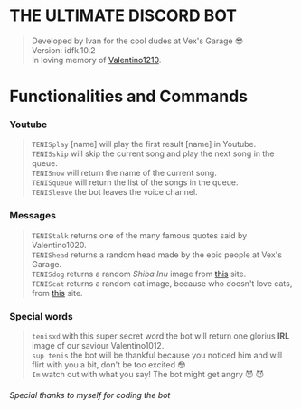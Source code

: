 #                THE ULTIMATE DISCORD BOT

> Developed by Ivan for the cool dudes at Vex's Garage 😎          
> Version: idfk.10.2             
> In loving memory of [Valentino1210](https://image.prntscr.com/image/djMnMJSwSbKj_dcNfDiAww.png).               
>

# Functionalities and Commands
###    Youtube 
>``TENISplay`` [name] will play the first result [name] in Youtube.          
>``TENISskip`` will skip the current song and play the next song in the queue.          
>``TENISnow`` will return the name of the current song.          
> ``TENISqueue`` will return the list of the songs in the queue.          
>``TENISleave`` the bot leaves the voice channel.          

### Messages
> ``TENIStalk`` returns one of the many famous quotes said by Valentino1020.          
> ``TENIShead`` returns a random head made by the epic people at Vex's Garage.           
> ``TENISdog`` returns a random *Shiba Inu* image from [this](https://dog.ceo) site.          
> ``TENIScat`` returns a random cat image, because who doesn't love cats, from [this](http://aws.random.cat/view/584) site.          

### Special words
> ``tenisxd`` with this super secret word the bot will return one glorius **IRL** image of our saviour Valentino1012.          
> ``sup tenis`` the bot will be thankful because you noticed him and will flirt with you a bit, don't be too excited 😳           
> ``Im`` watch out with what you say! The bot might get angry 😈 😈          

###### *Special thanks to myself for coding the bot*
